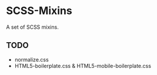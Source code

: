 SCSS-Mixins
===========

A set of SCSS mixins.


TODO
-
* normalize.css
* HTML5-boilerplate.css & HTML5-mobile-boilerplate.css
